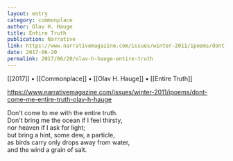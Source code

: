 ```yaml
---
layout: entry
category: commonplace
author: Olav H. Hauge
title: Entire Truth
publication: Narrative
link: https://www.narrativemagazine.com/issues/winter-2011/ipoems/dont-come-me-entire-truth-olav-h-hauge
date: 2017-06-20
permalink: 2017/06/20/olav-h-hauge-entire-truth
---
```


[[2017]] • [[Commonplace]] • [[Olav H. Hauge]] • [[Entire Truth]] 

https://www.narrativemagazine.com/issues/winter-2011/ipoems/dont-come-me-entire-truth-olav-h-hauge

Don't come to me with the entire truth. 
<br>Don't bring me the ocean if I feel thirsty,
<br>nor heaven if I ask for light;
<br>but bring a hint, some dew, a particle,
<br>as birds carry only drops away from water,
<br>and the wind a grain of salt. 